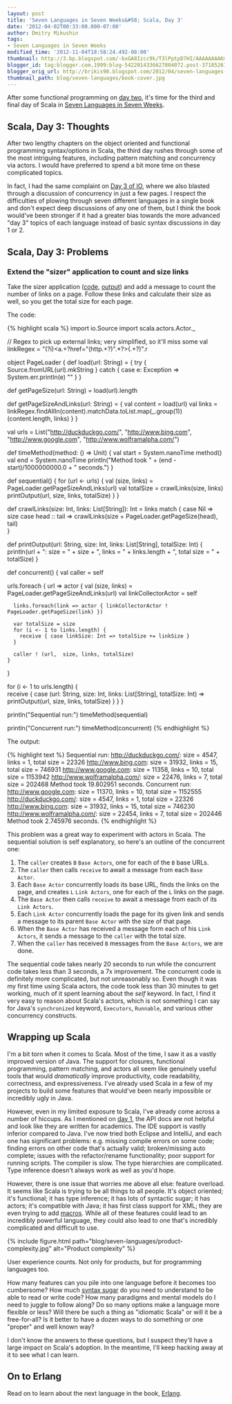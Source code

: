```yaml
---
layout: post
title: 'Seven Languages in Seven Weeks&#58; Scala, Day 3'
date: '2012-04-02T00:33:00.000-07:00'
author: Dmitry Mikushin
tags:
- Seven Languages in Seven Weeks
modified_time: '2012-11-04T18:58:24.492-08:00'
thumbnail: http://3.bp.blogspot.com/-bxGA8Izcc9k/T3lPptpD7HI/AAAAAAAAKmI/HGYWUo1piv4/s72-c/googleproduct.jpg
blogger_id: tag:blogger.com,1999:blog-5422014336627804072.post-3718526112325970709
blogger_orig_url: http://brikis98.blogspot.com/2012/04/seven-languages-in-seven-weeks-scala.html
thumbnail_path: blog/seven-languages/book-cover.jpg
---
```


After some functional programming on [day 
two](https://www.ybrikman.com/writing/2012/03/19/seven-languages-in-seven-weeks-scala_19/), 
it's time for the third and final day of Scala in [Seven Languages in Seven 
Weeks](https://www.ybrikman.com/writing/tags/#Seven%20Languages%20in%20Seven%20Weeks). 

## Scala, Day 3: Thoughts 

After two lengthy chapters on the object oriented and functional programming 
syntax/options in Scala, the third day rushes through some of the most 
intriguing features, including pattern matching and concurrency via actors. I 
would have preferred to spend a bit more time on these complicated topics. 

In fact, I had the same complaint on [Day 3 of 
IO](https://www.ybrikman.com/writing/2012/02/07/seven-languages-in-seven-weeks-io-day-3/), 
where we also blasted through a discussion of concurrency in just a few pages. 
I respect the difficulties of plowing through seven different languages in a 
single book and don't expect deep discussions of any one of them, but I think 
the book would've been stronger if it had a greater bias towards the more 
advanced "day 3" topics of each language instead of basic syntax discussions 
in day 1 or 2. 

## Scala, Day 3: Problems 

### Extend the "sizer" application to count and size links 

Take the sizer application 
([code](https://gist.github.com/2278236#file_sizer.scala), 
[output](https://gist.github.com/2278236#file_sizer_output.txt)) and add a 
message to count the number of links on a page. Follow these links and 
calculate their size as well, so you get the total size for each page. 

The code: 

{% highlight scala %}
import io.Source
import scala.actors.Actor._
 
// Regex to pick up external links; very simplified, so it'll miss some
val linkRegex = "(?i)<a.+?href=\"(http.+?)\".*?>(.+?)</a>".r
 
object PageLoader {
  def load(url: String) = {
    try {
      Source.fromURL(url).mkString
    } catch {
      case e: Exception => System.err.println(e)
      ""
    }
  }
 
  def getPageSize(url: String) = load(url).length
 
  def getPageSizeAndLinks(url: String) = {
    val content = load(url)
    val links = linkRegex.findAllIn(content).matchData.toList.map(_.group(1))
    (content.length, links)
  }
}
 
val urls = List("http://duckduckgo.com/",
                "http://www.bing.com",
                "http://www.google.com",
                "http://www.wolframalpha.com/")
 
 
def timeMethod(method: () => Unit) {
  val start = System.nanoTime
  method()
  val end = System.nanoTime
  println("Method took " + (end - start)/1000000000.0 + " seconds.")
}
 
def sequential() {
  for (url <- urls) {
    val (size, links) = PageLoader.getPageSizeAndLinks(url)
    val totalSize = crawlLinks(size, links)
    printOutput(url, size, links, totalSize)
  }
}
 
def crawlLinks(size: Int, links: List[String]): Int = links match {
  case Nil => size
  case head :: tail => crawlLinks(size + PageLoader.getPageSize(head), tail)  
} 
 
def printOutput(url: String, size: Int, links: List[String], totalSize: Int) {
  println(url + ": size = " + size + ", links = " + links.length + ", total size = " + totalSize)
}
 
def concurrent() {
  val caller = self
 
  urls.foreach { url =>
    actor {
      val (size, links) = PageLoader.getPageSizeAndLinks(url)
      val linkCollectorActor = self
 
      links.foreach(link => actor { linkCollectorActor ! PageLoader.getPageSize(link) })
 
      var totalSize = size
      for (i <- 1 to links.length) {
        receive { case linkSize: Int => totalSize += linkSize }
      }
      
      caller ! (url,  size, links, totalSize)
    }
  }  
  
  for (i <- 1 to urls.length) {    
    receive {
      case (url: String, size: Int, links: List[String], totalSize: Int) => printOutput(url, size, links, totalSize)
    }
  }
}
 
println("Sequential run:")
timeMethod(sequential)
 
println("Concurrent run:")
timeMethod(concurrent)
{% endhighlight %}


The output: 

{% highlight text %}
Sequential run:
http://duckduckgo.com/: size = 4547, links = 1, total size = 22326
http://www.bing.com: size = 31932, links = 15, total size = 746931
http://www.google.com: size = 11358, links = 10, total size = 1153942
http://www.wolframalpha.com/: size = 22476, links = 7, total size = 202468
Method took 19.802951 seconds.
Concurrent run:
http://www.google.com: size = 11370, links = 10, total size = 1152555
http://duckduckgo.com/: size = 4547, links = 1, total size = 22326
http://www.bing.com: size = 31932, links = 15, total size = 746230
http://www.wolframalpha.com/: size = 22454, links = 7, total size = 202446
Method took 2.745976 seconds.
{% endhighlight %}

This problem was a great way to experiment with actors in Scala. The 
sequential solution is self explanatory, so here's an outline of the 
concurrent one: 

1. The `caller` creates `B` `Base Actors`, one for each of the `B` base URLs. 
1. The `caller` then calls `receive` to await a message from each `Base 
Actor`. 
1. Each `Base Actor` concurrently loads its base URL, finds the links on the 
page, and creates `L` `Link Actors`, one for each of the `L` links on the page. 
1. The `Base Actor` then calls `receive` to await a message from each of its 
`Link Actors`. 
1. Each `Link Actor` concurrently loads the page for its given link and sends 
a message to its parent `Base Actor` with the size of that page. 
1. When the `Base Actor` has received a message form each of his `Link 
Actors`, it sends a message to the `caller` with the total size. 
1. When the `caller` has received `B` messages from the `Base Actors`, we are 
done. 

The sequential code takes nearly 20 seconds to run while the concurrent code 
takes less than 3 seconds, a 7x improvement. The concurrent code is definitely 
more complicated, but not unreasonably so. Even though it was my first time 
using Scala actors, the code took less than 30 minutes to get working, much of 
it spent learning about the *self* keyword. In fact, I find it very easy to 
reason about Scala's actors, which is not something I can say for Java's 
`synchronized` keyword, `Executors`, `Runnable`, and various other concurrency 
constructs. 

## Wrapping up Scala

I'm a bit torn when it comes to Scala. Most of the time, I saw it as a 
vastly improved version of Java. The support for closures, functional 
programming, pattern matching, and actors all seem like genuinely useful tools 
that would *dramatically* improve productivity, code readability, correctness, 
and expressiveness. I've already used Scala in a few of my projects to build 
some features that would've been nearly impossible or incredibly ugly in Java. 
 
However, even in my limited exposure to Scala, I've already come across a 
number of hiccups. As I mentioned on [day 
1](https://www.ybrikman.com/writing/2012/03/18/seven-languages-in-seven-weeks-scala/), 
the API docs are not helpful and look like they are written for academics. The 
IDE support is vastly inferior compared to Java. I've now tried both Eclipse 
and IntelliJ, and each one has significant problems: e.g. missing compile 
errors on some code; finding errors on other code that's actually valid; 
broken/missing auto complete; issues with the refactor/rename functionality; 
poor support for running scripts. The compiler is slow. The type hierarchies 
are complicated. Type inference doesn't always work as well as you'd hope.  
 
However, there is one issue that worries me above all else: feature 
overload. It seems like Scala is trying to be all things to all people. It's 
object oriented; it's functional; it has type inference; it has lots of 
syntactic sugar; it has actors; it's compatible with Java; it has first class 
support for XML; they are even trying to add 
[macros](http://scalamacros.org/). While all of these features could lead to 
an incredibly powerful language, they could also lead to one that's incredibly 
complicated and difficult to use.

{% include figure.html path="blog/seven-languages/product-complexity.jpg" alt="Product complexity" %}

User experience counts. Not only for products, but for programming languages 
too. 

How many features can you pile into one language before it becomes too 
cumbersome? How much [syntax 
sugar](http://stackoverflow.com/questions/2662984/what-are-all-the-instances-of-syntactic-sugar-in-scala) 
do you need to understand to be able to read or write code? How many paradigms 
and mental models do I need to juggle to follow along? Do so many options make 
a language more flexible or less? Will there be such a thing as "idiomatic 
Scala" or will it be a free-for-all? Is it better to have a dozen ways to do 
something or one "proper" and well known way? 

I don't know the answers to these questions, but I suspect they'll have a 
large impact on Scala's adoption. In the meantime, I'll keep hacking away at 
it to see what I can learn. 

## On to Erlang 

Read on to learn about the next language in the book, 
[Erlang](https://www.ybrikman.com/writing/2012/11/04/seven-languages-in-seven-weeks-erlang/). 